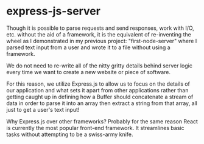 # express-js-server

Though it is possible to parse requests and send responses, work with I/O, etc. without the aid of a framework, it is the equivalent of re-inventing the wheel as I demonstrated in my previous project: "first-node-server" where I parsed text input from a user and wrote it to a file without using a framework.

We do not need to re-write all of the nitty gritty details behind server logic every time we want to create a new website or piece of software.

For this reason, we utilize Express.js to allow us to focus on the details of our application and what sets it apart from other applications rather than getting caught up in defining how a Buffer should concatenate a stream of data in order to parse it into an array then extract a string from that array, all just to get a user's text input!

Why Express.js over other frameworks? Probably for the same reason React is currently the most popular front-end framework. It streamlines basic tasks without attempting to be a swiss-army knife.